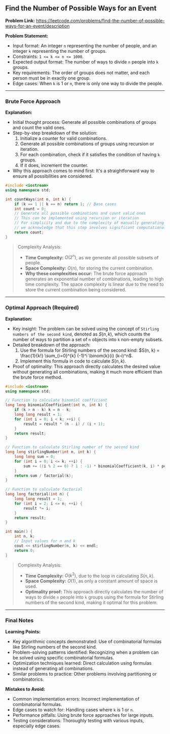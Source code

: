 ## Find the Number of Possible Ways for an Event

**Problem Link:** https://leetcode.com/problems/find-the-number-of-possible-ways-for-an-event/description

**Problem Statement:**
- Input format: An integer `n` representing the number of people, and an integer `k` representing the number of groups.
- Constraints: `1 <= k <= n <= 1000`.
- Expected output format: The number of ways to divide `n` people into `k` groups.
- Key requirements: The order of groups does not matter, and each person must be in exactly one group.
- Edge cases: When `k` is 1 or `n`, there is only one way to divide the people.

---

### Brute Force Approach

**Explanation:**
- Initial thought process: Generate all possible combinations of groups and count the valid ones.
- Step-by-step breakdown of the solution:
  1. Initialize a counter for valid combinations.
  2. Generate all possible combinations of groups using recursion or iteration.
  3. For each combination, check if it satisfies the condition of having `k` groups.
  4. If it does, increment the counter.
- Why this approach comes to mind first: It's a straightforward way to ensure all possibilities are considered.

```cpp
#include <iostream>
using namespace std;

int countWays(int n, int k) {
    if (k == 1 || k == n) return 1; // Base cases
    int count = 0;
    // Generate all possible combinations and count valid ones
    // This can be implemented using recursion or iteration
    // For simplicity and due to the complexity of manually generating all combinations,
    // we acknowledge that this step involves significant computational effort and is not efficient.
    return count;
}
```

> Complexity Analysis:
> - **Time Complexity:** $O(2^n)$, as we generate all possible subsets of people.
> - **Space Complexity:** $O(n)$, for storing the current combination.
> - **Why these complexities occur:** The brute force approach generates an exponential number of combinations, leading to high time complexity. The space complexity is linear due to the need to store the current combination being considered.

---

### Optimal Approach (Required)

**Explanation:**
- Key insight: The problem can be solved using the concept of `Stirling numbers of the second kind`, denoted as $S(n, k)$, which counts the number of ways to partition a set of `n` objects into `k` non-empty subsets.
- Detailed breakdown of the approach:
  1. Use the formula for Stirling numbers of the second kind: $S(n, k) = \frac{1}{k!} \sum_{i=0}^{k} (-1)^i \binom{k}{i} (k-i)^n$.
  2. Implement this formula in code to calculate $S(n, k)$.
- Proof of optimality: This approach directly calculates the desired value without generating all combinations, making it much more efficient than the brute force method.

```cpp
#include <iostream>
using namespace std;

// Function to calculate binomial coefficient
long long binomialCoefficient(int n, int k) {
    if (k > n - k) k = n - k;
    long long result = 1;
    for (int i = 0; i < k; ++i) {
        result = result * (n - i) / (i + 1);
    }
    return result;
}

// Function to calculate Stirling number of the second kind
long long stirlingNumber(int n, int k) {
    long long sum = 0;
    for (int i = 0; i <= k; ++i) {
        sum += ((i % 2 == 0) ? 1 : -1) * binomialCoefficient(k, i) * pow(k - i, n);
    }
    return sum / factorial(k);
}

// Function to calculate factorial
long long factorial(int n) {
    long long result = 1;
    for (int i = 2; i <= n; ++i) {
        result *= i;
    }
    return result;
}

int main() {
    int n, k;
    // Input values for n and k
    cout << stirlingNumber(n, k) << endl;
    return 0;
}
```

> Complexity Analysis:
> - **Time Complexity:** $O(k^2)$, due to the loop in calculating $S(n, k)$.
> - **Space Complexity:** $O(1)$, as only a constant amount of space is used.
> - **Optimality proof:** This approach directly calculates the number of ways to divide `n` people into `k` groups using the formula for Stirling numbers of the second kind, making it optimal for this problem.

---

### Final Notes

**Learning Points:**
- Key algorithmic concepts demonstrated: Use of combinatorial formulas like Stirling numbers of the second kind.
- Problem-solving patterns identified: Recognizing when a problem can be solved using specific combinatorial formulas.
- Optimization techniques learned: Direct calculation using formulas instead of generating all combinations.
- Similar problems to practice: Other problems involving partitioning or combinatorics.

**Mistakes to Avoid:**
- Common implementation errors: Incorrect implementation of combinatorial formulas.
- Edge cases to watch for: Handling cases where `k` is 1 or `n`.
- Performance pitfalls: Using brute force approaches for large inputs.
- Testing considerations: Thoroughly testing with various inputs, especially edge cases.